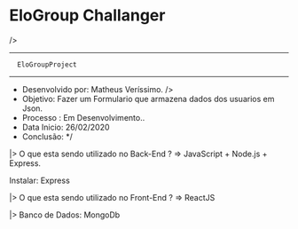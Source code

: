 # EloGroup Challanger

/>

  _______________________                     
      EloGroupProject    
  _______________________

* Desenvolvido por: Matheus Veríssimo. />
* Objetivo: Fazer um Formulario que armazena dados dos usuarios em Json.
* Processo : Em Desenvolvimento..
* Data Inicio: 26/02/2020
* Conclusão: 
*/


|> O que esta sendo utilizado no Back-End ?  =>  JavaScript + Node.js + Express.

Instalar: Express

|> O que esta sendo utilizado no Front-End ? => ReactJS 

|> Banco de Dados: MongoDb


